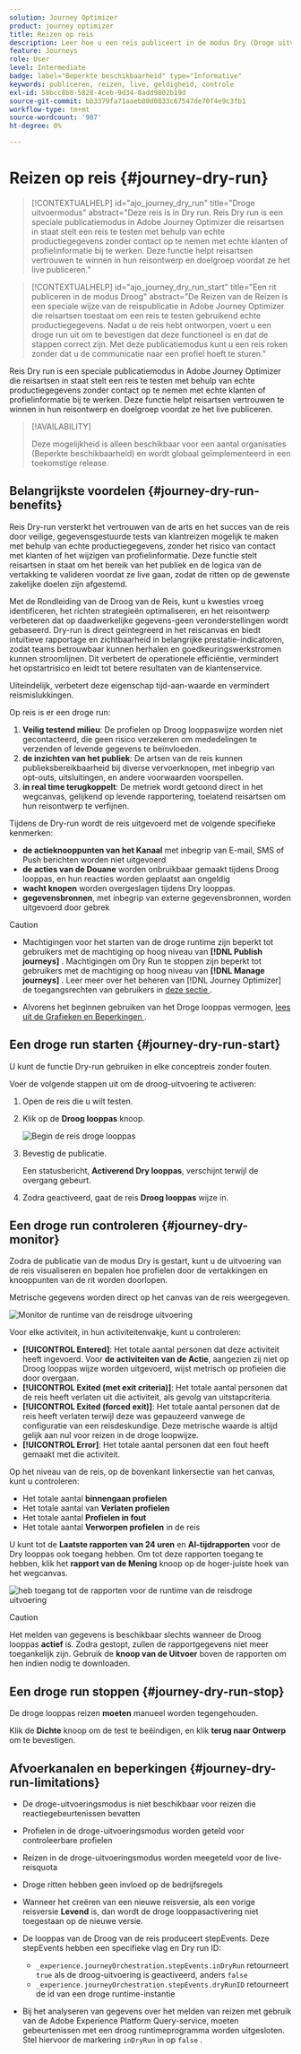 ```yaml
---
solution: Journey Optimizer
product: journey optimizer
title: Reizen op reis
description: Leer hoe u een reis publiceert in de modus Dry (Droge uitvoering)
feature: Journeys
role: User
level: Intermediate
badge: label="Beperkte beschikbaarheid" type="Informative"
keywords: publiceren, reizen, live, geldigheid, controle
exl-id: 58bcc8b8-5828-4ceb-9d34-8add9802b19d
source-git-commit: bb3379fa71aaeb00d0833c67547de70f4e9c3fb1
workflow-type: tm+mt
source-wordcount: '987'
ht-degree: 0%

---
```


# Reizen op reis {#journey-dry-run}

>[!CONTEXTUALHELP]
>id="ajo_journey_dry_run"
>title="Droge uitvoermodus"
>abstract="Deze reis is in Dry run. Reis Dry run is een speciale publicatiemodus in Adobe Journey Optimizer die reisartsen in staat stelt een reis te testen met behulp van echte productiegegevens zonder contact op te nemen met echte klanten of profielinformatie bij te werken.  Deze functie helpt reisartsen vertrouwen te winnen in hun reisontwerp en doelgroep voordat ze het live publiceren."


>[!CONTEXTUALHELP]
>id="ajo_journey_dry_run_start"
>title="Een rit publiceren in de modus Droog"
>abstract="De Reizen van de Reizen is een speciale wijze van de reispublicatie in Adobe Journey Optimizer die reisartsen toestaat om een reis te testen gebruikend echte productiegegevens. Nadat u de reis hebt ontworpen, voert u een droge run uit om te bevestigen dat deze functioneel is en dat de stappen correct zijn. Met deze publicatiemodus kunt u een reis roken zonder dat u de communicatie naar een profiel hoeft te sturen."

Reis Dry run is een speciale publicatiemodus in Adobe Journey Optimizer die reisartsen in staat stelt een reis te testen met behulp van echte productiegegevens zonder contact op te nemen met echte klanten of profielinformatie bij te werken.  Deze functie helpt reisartsen vertrouwen te winnen in hun reisontwerp en doelgroep voordat ze het live publiceren.


>[!AVAILABILITY]
>
>Deze mogelijkheid is alleen beschikbaar voor een aantal organisaties (Beperkte beschikbaarheid) en wordt globaal geïmplementeerd in een toekomstige release.


## Belangrijkste voordelen {#journey-dry-run-benefits}

Reis Dry-run versterkt het vertrouwen van de arts en het succes van de reis door veilige, gegevensgestuurde tests van klantreizen mogelijk te maken met behulp van echte productiegegevens, zonder het risico van contact met klanten of het wijzigen van profielinformatie. Deze functie stelt reisartsen in staat om het bereik van het publiek en de logica van de vertakking te valideren voordat ze live gaan, zodat de ritten op de gewenste zakelijke doelen zijn afgestemd.

Met de Rondleiding van de Droog van de Reis, kunt u kwesties vroeg identificeren, het richten strategieën optimaliseren, en het reisontwerp verbeteren dat op daadwerkelijke gegevens-geen veronderstellingen wordt gebaseerd. Dry-run is direct geïntegreerd in het reiscanvas en biedt intuïtieve rapportage en zichtbaarheid in belangrijke prestatie-indicatoren, zodat teams betrouwbaar kunnen herhalen en goedkeuringswerkstromen kunnen stroomlijnen. Dit verbetert de operationele efficiëntie, vermindert het opstartrisico en leidt tot betere resultaten van de klantenservice.

Uiteindelijk, verbetert deze eigenschap tijd-aan-waarde en vermindert reismislukkingen.

Op reis is er een droge run:

1. **Veilig testend milieu**: De profielen op Droog looppaswijze worden niet gecontacteerd, die geen risico verzekeren om mededelingen te verzenden of levende gegevens te beïnvloeden.
1. **de inzichten van het publiek**: De artsen van de reis kunnen publieksbereikbaarheid bij diverse vervoerknopen, met inbegrip van opt-outs, uitsluitingen, en andere voorwaarden voorspellen.
1. **in real time terugkoppelt**: De metriek wordt getoond direct in het wegcanvas, gelijkend op levende rapportering, toelatend reisartsen om hun reisontwerp te verfijnen.

Tijdens de Dry-run wordt de reis uitgevoerd met de volgende specifieke kenmerken:

* **de actieknooppunten van het Kanaal** met inbegrip van E-mail, SMS of Push berichten worden niet uitgevoerd
* **de acties van de Douane** worden onbruikbaar gemaakt tijdens Droog looppas, en hun reacties worden geplaatst aan ongeldig
* **wacht knopen** worden overgeslagen tijdens Dry looppas.
  <!--You can override the wait block timeouts, then if you have wait blocks duration longer than allowed dry run journey duration, then that branch will not execute completely.-->
* **gegevensbronnen**, met inbegrip van externe gegevensbronnen, worden uitgevoerd door gebrek

>[!CAUTION]
>
>* Machtigingen voor het starten van de droge runtime zijn beperkt tot gebruikers met de machtiging op hoog niveau van **[!DNL Publish journeys]** . Machtigingen om Dry Run te stoppen zijn beperkt tot gebruikers met de machtiging op hoog niveau van **[!DNL Manage journeys]** . Leer meer over het beheren van [!DNL Journey Optimizer] de toegangsrechten van gebruikers in [ deze sectie ](../administration/permissions-overview.md).
>
>* Alvorens het beginnen gebruiken van het Droge looppas vermogen, [ lees uit de Grafieken en Beperkingen ](#journey-dry-run-limitations).


## Een droge run starten {#journey-dry-run-start}

U kunt de functie Dry-run gebruiken in elke conceptreis zonder fouten.

Voer de volgende stappen uit om de droog-uitvoering te activeren:

1. Open de reis die u wilt testen.
1. Klik op de **Droog looppas** knoop.

   ![ Begin de reis droge looppas ](assets/dry-run-button.png)

1. Bevestig de publicatie.

   Een statusbericht, **Activerend Dry looppas**, verschijnt terwijl de overgang gebeurt.

1. Zodra geactiveerd, gaat de reis **Droog looppas** wijze in.

## Een droge run controleren {#journey-dry-monitor}

Zodra de publicatie van de modus Dry is gestart, kunt u de uitvoering van de reis visualiseren en bepalen hoe profielen door de vertakkingen en knooppunten van de rit worden doorlopen.

Metrische gegevens worden direct op het canvas van de reis weergegeven.

![ Monitor de runtime van de reisdroge uitvoering ](assets/dry-run-metrics.png)

Voor elke activiteit, in hun activiteitenvakje, kunt u controleren:

* **[!UICONTROL Entered]**: Het totale aantal personen dat deze activiteit heeft ingevoerd. Voor **de activiteiten van de Actie**, aangezien zij niet op Droog looppas wijze worden uitgevoerd, wijst metrisch op profielen die door overgaan.
* **[!UICONTROL Exited (met exit criteria)]**: Het totale aantal personen dat de reis heeft verlaten uit die activiteit, als gevolg van uitstapcriteria.
* **[!UICONTROL Exited (forced exit)]**: Het totale aantal personen dat de reis heeft verlaten terwijl deze was gepauzeerd vanwege de configuratie van een reisdeskundige. Deze metrische waarde is altijd gelijk aan nul voor reizen in de droge loopwijze.
* **[!UICONTROL Error]**: Het totale aantal personen dat een fout heeft gemaakt met die activiteit.


Op het niveau van de reis, op de bovenkant linkersectie van het canvas, kunt u controleren:

* Het totale aantal **binnengaan profielen**
* Het totale aantal van **Verlaten profielen**
* Het totale aantal **Profielen in fout**
* Het totale aantal **Verworpen profielen** in de reis

U kunt tot de **Laatste rapporten van 24 uren** en **Al-tijdrapporten** voor de Dry looppas ook toegang hebben. Om tot deze rapporten toegang te hebben, klik het **rapport van de Mening** knoop op de hoger-juiste hoek van het wegcanvas.

![ heb toegang tot de rapporten voor de runtime van de reisdroge uitvoering ](assets/dry-run-report.png)

>[!CAUTION]
>
> Het melden van gegevens is beschikbaar slechts wanneer de Droog looppas **actief** is.  Zodra gestopt, zullen de rapportgegevens niet meer toegankelijk zijn. Gebruik de **knoop van de Uitvoer** boven de rapporten om hen indien nodig te downloaden.


## Een droge run stoppen {#journey-dry-run-stop}

De droge looppas reizen **moeten** manueel worden tegengehouden.

Klik de **Dichte** knoop om de test te beëindigen, en klik **terug naar Ontwerp** om te bevestigen.

<!-- After 14 days, Dry run journeys automatically transition to the **Draft** status.-->

## Afvoerkanalen en beperkingen {#journey-dry-run-limitations}

* De droge-uitvoeringsmodus is niet beschikbaar voor reizen die reactiegebeurtenissen bevatten
* Profielen in de droge-uitvoeringsmodus worden geteld voor controleerbare profielen
* Reizen in de droge-uitvoeringsmodus worden meegeteld voor de live-reisquota
* Droge ritten hebben geen invloed op de bedrijfsregels
* Wanneer het creëren van een nieuwe reisversie, als een vorige reisversie **Levend** is, dan wordt de droge looppasactivering niet toegestaan op de nieuwe versie.
* De looppas van de Droog van de reis produceert stepEvents. Deze stepEvents hebben een specifieke vlag en Dry run ID:
   * `_experience.journeyOrchestration.stepEvents.inDryRun` retourneert `true` als de droog-uitvoering is geactiveerd, anders `false`
   * `_experience.journeyOrchestration.stepEvents.dryRunID` retourneert de id van een droge runtime-instantie

* Bij het analyseren van gegevens over het melden van reizen met gebruik van de Adobe Experience Platform Query-service, moeten gebeurtenissen met een droog runtimeprogramma worden uitgesloten. Stel hiervoor de markering `inDryRun` in op `false` .